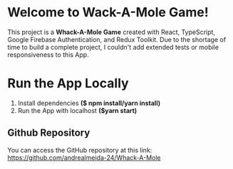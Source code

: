 # Welcome to Wack-A-Mole Game!

This project is a **Whack-A-Mole Game** created with React, TypeScript, Google Firebase Authentication, and Redux Toolkit.
Due to the shortage of time to build a complete project, I couldn't add extended tests or mobile responsiveness to this App.

# Run the App Locally

1. Install dependencies **($ npm install/yarn install)**
2. Run the App with localhost **($yarn start)**

## Github Repository

You can access the GitHub repository at this link: https://github.com/andrealmeida-24/Whack-A-Mole
